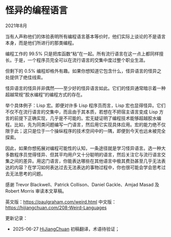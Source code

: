 


# 怪异的编程语言

2021年8月

当有人声称他们的体验表明所有编程语言基本等价时，他们实际上谈论的不是语言本身，而是他们所进行的那类编程。

编程工作的 99.5% 只是把库函数“粘”在一起。所有流行语言在这一点上都同样擅长。于是，一个程序员完全可以在流行语言的交集中度过整个职业生涯。

但剩下的 0.5% 编程却格外有趣。如果你想知道它包含什么，怪异语言的怪异之处提供了绝佳线索。

怪异语言的怪异并非偶然——至少好的怪异语言如此。它们的怪异通常暗示着一种超越常规“胶水编程”的编程方式的存在。

举个具体例子：Lisp 宏。即便对许多 Lisp 程序员而言，Lisp 宏也显得怪异。它们不仅不在流行语言的交集中，而且由于其本质，若想在不把宿主语言变成 Lisp 方言的前提下正确实现，几乎是不可能的。宏无疑证明了编程技术能够超越胶水编程。比如，先为同类问题编写一门语言，然后用它实现具体应用。宏的能力绝不仅限于此；这只是位于一个操纵程序的技术空间中的一隅，即便到今天也远未被完全探索。

因此，如果你想拓展对编程可能性的认知，一条途径就是学习怪异语言。选一种大多数程序员觉得怪异、但其平均用户又十分聪明的语言，然后关注它与流行语言交集之间的差异。用这门语言，你能表达哪些在其他语言中极其费劲甚至几乎无法表达的内容？在学习如何表达过去无法表达的事物过程中，你也很可能会学会思考过去无法思考的问题。

感谢 Trevor Blackwell、Patrick Collison、Daniel Gackle、Amjad Masad 及 Robert Morris 审读本文草稿。

英文版：https://paulgraham.com/weird.html
中文版：https://hijiangchuan.com/208-Weird-Languages



更新记录：
- 2025-06-27 [HiJiangChuan](https://hijiangchuan.com) 初稿翻译，术语待验证；
